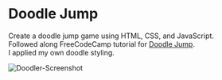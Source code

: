 # Doodle Jump

Create a doodle jump game using HTML, CSS, and JavaScript.  
Followed along FreeCodeCamp tutorial for [Doodle Jump](https://youtu.be/8xPsg6yv7TU).  
I applied my own doodle styling.   

![Doodler-Screenshot](https://user-images.githubusercontent.com/24394206/181638922-eff6396f-1e40-4a51-ae8f-5d5d88f97861.png)
